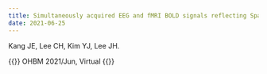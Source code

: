```yaml
---
title: Simultaneously acquired EEG and fMRI BOLD signals reflecting Spatiotemporal features of Mindfulness
date: 2021-06-25
---
```


Kang JE, Lee CH, Kim YJ, Lee JH.

{{<format bright-green>}}
OHBM 2021/Jun, Virtual
{{</format>}}
